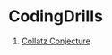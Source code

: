# CodingDrills

1. [Collatz Conjecture](https://github.com/sigarettenenkoffie/CodingDrills/tree/dev/Collatz%20conjecture)
